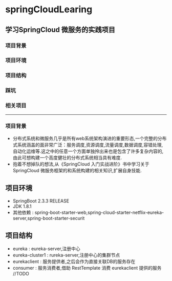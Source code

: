 # springCloudLearing
## 学习SpringCloud 微服务的实践项目
### 项目背景
### 项目环境
### 项目结构
### 踩坑
### 相关项目
---
### 项目背景 
- 分布式系统和微服务几乎是所有web系统架构演进的重要形态,一个完整的分布式系统涵盖的面非常广泛：服务调度,资源调度,流量调度,数据调度,容错处理,自动化运维等.这之中的任意一个方面单独拎出来也是包含了许多复杂内容的,由此可想构建一个高度健壮的分布式系统相当具有难度.
- 抱着不想掉队的想法,从《SpringCloud 入门实战进阶》书中学习关于SpringCloud 微服务框架的和系统构建的相关知识,扩展自身技能.
## 项目环境
- SpringBoot 2.3.3 RELEASE 
- JDK 1.8.1
- 其他依赖 : spring-boot-starter-web,spring-cloud-starter-netflix-eureka-server,spring-boot-starter-securit
## 项目结构
- eureka : eureka-server,注册中心
- eureka-cluster1 : rureka-server,注册中心的集群节点
- eurekaclient : 服务提供者,之后会作为直接关联DB的服务存在
- consumer : 服务消费者,借助 RestTemplate 消费 eurekaclient 提供的服务
//TODO 
